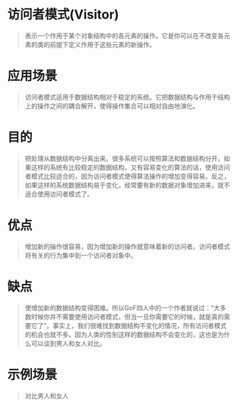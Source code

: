 ﻿# 访问者模式(Visitor)
>表示一个作用于某个对象结构中的各元素的操作。它是你可以在不改变各元素的类的前提下定义作用于这些元素的新操作。
# 应用场景
>访问者模式适用于数据结构相对于稳定的系统。它把数据结构与作用于结构上的操作之间的耦合解开，使得操作集合可以相对自由地演化。
# 目的
>把处理从数据结构中分离出来。很多系统可以按照算法和数据结构分开，如果这样的系统有比较稳定的数据结构，又有容易变化的算法的话，使用访问者模式比较适合的，因为访问者模式使得算法操作的增加变得容易。反之，如果这样的系统数据结构易于变化，经常要有新的数据对象增加进来，就不适合使用访问者模式了。
# 优点
>增加新的操作很容易，因为增加新的操作就意味着新的访问者。访问者模式将有关的行为集中到一个访问者对象中。
# 缺点
>使增加新的数据结构变得困难。所以GoF四人中的一个作者就说过：“大多数时候你并不需要使用访问者模式，但当一旦你需要它的时候，就是真的需要它了”。事实上，我们很难找到数据结构不变化的情况，所有访问者模式的机会也就不多。因为人类的性别这样的数据结构不会变化的，这也是为什么可以谈到男人和女人对比。
# 示例场景
>对比男人和女人
